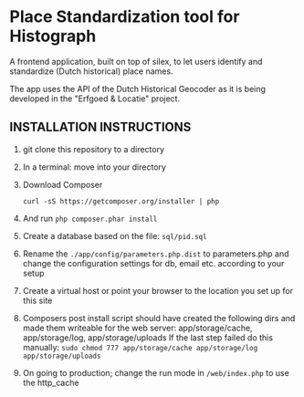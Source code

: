 # Place Standardization tool for Histograph

A frontend application, built on top of silex, to let users identify and standardize (Dutch historical) place names.

The app uses the API of the Dutch Historical Geocoder as it is being developed in the "Erfgoed & Locatie" project.
 

## INSTALLATION INSTRUCTIONS

1. git clone this repository to a directory
2. In a terminal: move into your directory 
3. Download Composer

    `curl -sS https://getcomposer.org/installer | php`

4. And run `php composer.phar install`
5. Create a database based on the file: `sql/pid.sql`
6. Rename the `./app/config/parameters.php.dist` to parameters.php and change the configuration settings for db, email etc. according to your setup
7. Create a virtual host or point your browser to the location you set up for this site
8. Composers post install script should have created the following dirs and made them writeable for the web server:
    app/storage/cache, app/storage/log, app/storage/uploads
If the last step failed do this manually:
    `sudo chmod 777 app/storage/cache app/storage/log app/storage/uploads`
9. On going to production; change the run mode in `/web/index.php` to use the http_cache 

